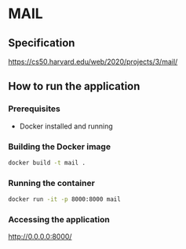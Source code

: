 # MAIL

## Specification

https://cs50.harvard.edu/web/2020/projects/3/mail/

## How to run the application

### Prerequisites
* Docker installed and running

### Building the Docker image
```bash
docker build -t mail .
```

### Running the container

```bash
docker run -it -p 8000:8000 mail
```
### Accessing the application

http://0.0.0.0:8000/

